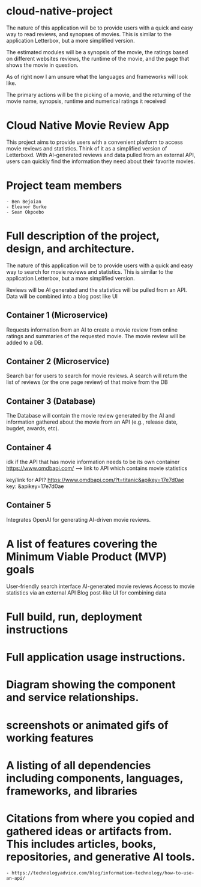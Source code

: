 # cloud-native-project
The nature of this application will be to provide users with a quick and easy way to read reviews, and synopses of movies. This is similar to the application Letterbox, but a more simplified version.

The estimated modules will be a synopsis of the movie, the ratings based on different websites reviews, the runtime of the movie, and the page that shows the movie in question. 

As of right now I am unsure what the languages and frameworks will look like. 

The primary actions will be the picking of a movie, and the returning of the movie name, synopsis, runtime and numerical ratings it received

# Cloud Native Movie Review App
This project aims to provide users with a convenient platform to access movie reviews and statistics. Think of it as a simplified version of Letterboxd. With AI-generated reviews and data pulled from an external API, users can quickly find the information they need about their favorite movies.

# Project team members
    - Ben Bejoian 
    - Eleanor Burke 
    - Sean Okpoebo
# Full description of the project, design, and architecture.
The nature of this application will be to provide users with a quick and easy way to search for movie reviews and statistics. This is similar to the application Letterbox, but a more simplified version. 

Reviews will be AI generated and the statistics will be pulled from an API. Data will be combined into a blog post like UI 

## Container 1 (Microservice)
Requests information from an AI to create a movie review from online ratings and summaries of the requested movie. The movie review will be added to a DB. 

## Container 2 (Microservice) 
Search bar for users to search for movie reviews. A search will return
the list of reviews (or the one page review) of that moive from the DB 

## Container 3 (Database)
The Database will contain the movie review generated by the AI and information gathered about the movie from an API (e.g., release date, bugdet, awards, etc).

## Container 4 
idk if the API that has movie information needs to be its own container 
https://www.omdbapi.com/ --> link to API which contains movie statistics 

key/link for API? https://www.omdbapi.com/?t=titanic&apikey=17e7d0ae
    key: &apikey=17e7d0ae

## Container 5
Integrates OpenAI for generating AI-driven movie reviews.

# A list of features covering the Minimum Viable Product (MVP) goals
User-friendly search interface
AI-generated movie reviews
Access to movie statistics via an external API
Blog post-like UI for combining data
# Full build, run, deployment instructions
# Full application usage instructions.
# Diagram showing the component and service relationships.
# screenshots or animated gifs of working features
# A listing of all dependencies including components, languages, frameworks, and libraries
# Citations from where you copied and gathered ideas or artifacts from. This includes articles, books, repositories, and generative AI tools.
    - https://technologyadvice.com/blog/information-technology/how-to-use-an-api/ 

